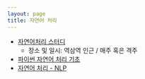 ```yaml
---
layout: page
title: 자연어 처리
---
```


- [자연어처리 스터디](https://etherpad.net/p/nlp-study)
    - 장소 및 일시: 역삼역 인근 / 매주 혹은 격주 
- [파이썬 자연어 처리 기초](nlp-python-basic.html)
- [자연어 처리 - NLP](nlp-overview.html)

